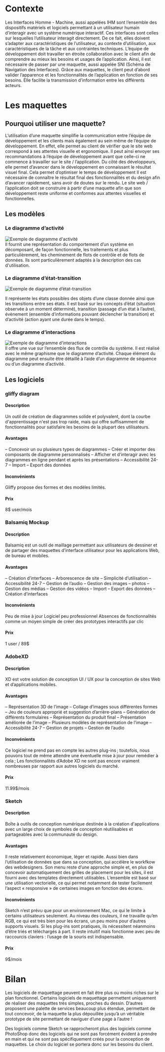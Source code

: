 # Contexte
Les Interfaces Homme - Machine, aussi appelées IHM sont l’ensemble des dispositifs matériels et logiciels permettant à un utilisateur humain d’interagir avec un système numérique interactif.
Ces interfaces sont celles sur lesquelles l’utilisateur interagit directement. De ce fait, elles doivent s’adapter aux caractéristiques de l’utilisateur, au contexte d’utilisation, aux caractéristiques de la tâche et aux contraintes techniques. 
L’équipe de développement doit travailler en étroite collaboration avec le client afin de comprendre au mieux les besoins et usages de l’application.  Ainsi, il est nécessaire de passer par une maquette, aussi appelée SNI (Schéma de Navigation des Interfaces). 
Grâce aux maquettes, le client peut d’abord valider l’apparence et les fonctionnalités de l’application en fonction de ses besoins. Elle facilite la transmission d’information entre les différents acteurs. 

# Les maquettes
## Pourquoi utiliser une maquette?
L’utilisation d’une maquette simplifie la communication entre l’équipe de développement et les clients mais également au sein même de l’équipe de développement.
En effet, elle permet au client de vérifier que le site web correspond à ses attentes  visuelle et ergonomique.  Il peut ainsi envoyer ses recommandations à l’équipe de développement avant que celle-ci ne commence à travailler sur le site / l’application. 
Du côté des développeurs, elle permet d’avancer dans le développement en connaissant le résultat visuel final. Cela permet d’optimiser le temps de développement 
Il est nécessaire de connaître le résultat final des fonctionnalités et du design afin d’avancer rapidement, sans avoir de doutes sur le rendu. Le site web / l’application doit se construire à partir d’une maquette afin que son développement reste uniforme et conformes aux attentes visuelles et fonctionnelles.

## Les modèles
### Le diagramme d’activité
![Exemple de diagramme d'activité](https://cdn.discordapp.com/attachments/1027612751033536653/1030399238103908444/da_uml.png) <br/>
Il fournit une représentation du comportement d’un système en décomposant, de façon fonctionnelle, les traitements et plus particulièrement, les cheminement de flots de contrôle et de flots de données. Ils sont particulièrement adaptés à la description des cas d'utilisation.
<br/>

### Le diagramme d’état-transition
![Exemple de diagramme d’état-transition](https://cdn.discordapp.com/attachments/1027612751033536653/1030399238447833088/de_uml.png) <br/>

Il représente les états possibles des objets d’une classe donnée ainsi que les transitions entre ses états. Il est basé sur les concepts d’état (situation observée à un moment déterminé), transition (passage d’un état à l’autre), évènement (ensemble d’informations pouvant déclencher la transition) et d’activité (action ayant une durée dans le temps).
<br/>

### Le diagramme d’interactions
![Exemple de diagramme d’interactions](https://cdn.discordapp.com/attachments/1027612751033536653/1030399238846300180/di_uml.png) <br/>
Il offre une vue sur l’ensemble des flux de contrôle du système. Il est réalisé avec le même graphisme que le diagramme d’activité. Chaque élément du diagramme peut ensuite être détaillé à l’aide d’un diagramme de séquence ou d’un diagramme d’activité.
<br/>

## Les logiciels 
### gliffy diagram
#### Description
Un outil de création de diagrammes solide et polyvalent, dont la courbe d'apprentissage n'est pas trop raide, mais qui offre suffisamment de fonctionnalités pour satisfaire les besoins de la plupart des utilisateurs.
#### Avantages
– Concevoir un ou plusieurs types de diagrammes
– Créer et importer des composants de diagramme personnalisés
– Afficher et d’interagir avec les diagrammes en ligne pendant et après les présentations
– Accessibilité 24-7
– Import – Export des données
#### Inconvénients
Gliffy propose des formes et des modèles limités.
#### Prix
8$ user/mois
<br/>

### Balsamiq Mockup
#### Description
Balsamiq est un outil de maillage permettant aux utilisateurs de dessiner et de partager des maquettes d’interface utilisateur pour les applications Web, de bureau et mobiles.
#### Avantages
– Création d’interfaces
– Arborescence de site
– Simplicité d’utilisation
– Accessibilité 24-7
– Gestion de l’audio
– Gestion des images – photos
– Gestion des médias
– Gestion des vidéos
– Import – Export des données
– Création d’interfaces
#### Inconvénients
Peu de mise à jour 
Logiciel peu professionnel 
Absences de fonctionnalités comme un moyen simple de créer des prototypes interactifs par clic
#### Prix
1 user / 89$
<br/>

### AdobeXD
#### Description
XD est votre solution de conception UI / UX pour la conception de sites Web et d’applications mobiles. 
#### Avantages
– Représentation 3D de l’image
– Collage d’images sous différentes formes
– Jeu de couleurs approprié et suggestion d’arrière-plans
– Génération de différents formulaires
– Représentation du produit final
– Présentation améliorée de l’image
– Plusieurs modèles de représentation de l’image
– Accessibilité 24-7
– Gestion de projets
– Gestion de l’audio
#### Inconvénients
Ce logiciel ne prend pas en compte les autres plug-ins ; toutefois, nous pouvons tout de même attendre une éventuelle mise à jour pour remédier à cela ;
Les fonctionnalités d’Adobe XD ne sont pas encore vraiment nombreuses par rapport aux autres logiciels du marché.
#### Prix
11.99$/mois
<br/>

### Sketch
#### Description
Boîte à outils de conception numérique destinée à la création d'applications avec un large choix de symboles de conception réutilisables et partageables avec la communauté du design.
#### Avantages
Il reste relativement économique, léger et rapide. Aussi bien dans l’utilisation de données que dans sa conception, qui accélère le workfkow des webdesigners.
Son menu reste d’une approche simple et, en plus de concevoir automatiquement des grilles de placement pour les sites, il est fourni avec des templates directement utilisables.
L’ensemble est basé sur une utilisation vectorielle, ce qui permet notamment de tester facilement l’aspect « responsive » de certaines images en fonction des écrans.
#### Inconvénients
Sketch n’est prévu que pour un environnement Mac, ce qui le limite à certains utilisateurs seulement.
Au niveau des couleurs, il ne travaille qu’en RGB, ce qui est très bien pour les écrans, un peu moins pour d’autres supports visuels.
Si les plug-ins sont pratiques, ils nécessitent néanmoins d’être triés et téléchargés à part.
Il reste intuitif mais fonctionne avec peu de raccourcis claviers : l’usage de la souris est indispensable.
#### Prix
9$/mois
<br/>

# Bilan
Les logiciels de maquettage peuvent en fait être plus ou moins riches sur le plan fonctionnel. Certains logiciels de maquettage permettent uniquement de réaliser des maquettes très simples, proches du dessin. D’autres proposent une palette de services beaucoup plus étendue, permettant de tout concevoir, de la maquette la plus dépouillée jusqu’à un véritable prototype de site permettant de naviguer d’une page à l’autre !

Des logiciels comme Sketch se rapprocheront plus des logiciels comme PhotoShop donc des logiciels qui ne sont pas forcément évident à prendre en main et qui ne sont pas spécifiquement créés pour la conception de maquettes. Le choix du logiciel se portera donc sur les besoins du client.





